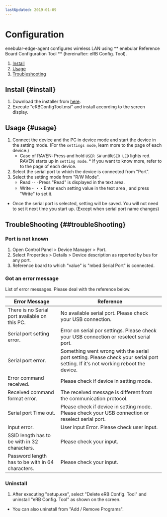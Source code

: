 ```yaml
---
lastUpdated: 2019-01-09
---
```


# Configuration

enebular-edge-agent configures wireless LAN using ** enebular Reference Board Configuration Tool ** (hereinafter: eRB Config. Tool).

1. [Install](#install)
1. [Usage](#usage)
1. [Troubleshooting](#troubleShooting)

## Install {#install}

1. Download the installer from [here](https://download.enebular.com/eRB-Config-Tool/eRBConfigTool.msi).
1. Execute "eRBConfigTool.msi" and install according to the screen display.

## Usage {#usage}


1. Connect the device and the PC in device mode and start the device in the setting mode. (For the `settings mode`, learn more to the page of each device.)
    - Case of RAVEN:  Press and hold `USER SW` until`USER LED` lights red. RAVEN starts up in `setting mode`. 
    \* If you want to know more, refer to to the page of each device.
1. Select the serial port to which the device is connected from "Port".
1. Select the setting mode from "R/W Mode".
    - Read · · · Press "Read" is displayed in the text area.
    - Write・・・Enter each setting value in the text area , and press "Write" to set it.

- Once the serial port is selected, setting will be saved. You will not need to set it next time you start up. (Except when serial port name changes)

## TroubleShooting {##troubleShooting}

### Port is not known

1. Open Control Panel > Device Manager > Port.
1. Select Properties > Details > Device description as reported by bus for any port.
1. Reference board to which "value" is "mbed Serial Port" is connected.

### Got an error message

List of error messages. Please deal with the reference below.

| Error Message                                    | Reference                                                                                                                        |
| ------------------------------------------------ | -------------------------------------------------------------------------------------------------------------------------------- |
| There is no Serial port available on this PC.    | No available serial port. Please check your USB connection.                                                                      |
| Serial port setting error.                       | Error on serial por settings. Please check your USB connection or reselect serial port.                                          |
| Serial port error.                               | Something went wrong with the serial port setting. Please check your serial port setting. If it's not working reboot the device. |
| Error command received.                          | Please check if device in setting mode.                                                                                          |
| Received command format error.                   | The received message is different from the communication protocol.                                                               |
| Serial port Time out.                            | Please check if device in setting mode. Please check your USB connection or reselect serial port.                                |
| Input error.                                     | User input Error. Please check user input.                                                                                       |
| SSID length has to be with in 32 characters.     | Please check your input.                                                                                                         |
| Password length has to be with in 64 characters. | Please check your input.                                                                                                         |

### Uninstall

1. After executing "setup.exe", select "Delete eRB Config. Tool" and uninstall "eRB Config. Tool" as shown on the screen.

- You can also uninstall from "Add / Remove Programs".
